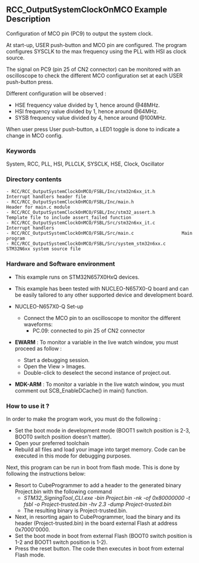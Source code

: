## <b>RCC_OutputSystemClockOnMCO Example Description</b>

Configuration of MCO pin (PC9) to output the system clock.

At start-up, USER push-button and MCO pin are configured. The program configures SYSCLK
to the max frequency using the PLL with HSI as clock source.

The signal on PC9 (pin 25 of CN2 connector) can be monitored with an oscilloscope
to check the different MCO configuration set at each USER push-button press.

Different configuration will be observed :

 - HSE frequency value divided by 1, hence around @48MHz.
 - HSI frequency value divided by 1, hence around @64MHz.
 - SYSB frequency value divided by 4, hence around @100MHz.

When user press User push-button, a LED1 toggle is done to indicate a change in MCO config.

### <b>Keywords</b>

System, RCC, PLL, HSI, PLLCLK, SYSCLK, HSE, Clock, Oscillator

### <b>Directory contents</b>

    - RCC/RCC_OutputSystemClockOnMCO/FSBL/Inc/stm32n6xx_it.h          Interrupt handlers header file
    - RCC/RCC_OutputSystemClockOnMCO/FSBL/Inc/main.h                  Header for main.c module
    - RCC/RCC_OutputSystemClockOnMCO/FSBL/Inc/stm32_assert.h          Template file to include assert_failed function
    - RCC/RCC_OutputSystemClockOnMCO/FSBL/Src/stm32n6xx_it.c          Interrupt handlers
    - RCC/RCC_OutputSystemClockOnMCO/FSBL/Src/main.c                  Main program
    - RCC/RCC_OutputSystemClockOnMCO/FSBL/Src/system_stm32n6xx.c      STM32N6xx system source file


### <b>Hardware and Software environment</b> 

  - This example runs on STM32N657X0HxQ devices.

  - This example has been tested with NUCLEO-N657X0-Q board and can be
    easily tailored to any other supported device and development board.

  - NUCLEO-N657X0-Q Set-up
    - Connect the MCO pin to an oscilloscope to monitor the different waveforms:
      - PC.09: connected to pin 25 of CN2 connector

  - **EWARM** : To monitor a variable in the live watch window, you must proceed as follow :
    - Start a debugging session.
    - Open the View > Images.
    - Double-click to deselect the second instance of project.out.

  - **MDK-ARM** : To monitor a variable in the live watch window, you must comment out SCB_EnableDCache() in main() function.

### <b>How to use it ?</b> 

In order to make the program work, you must do the following :

 - Set the boot mode in development mode (BOOT1 switch position is 2-3, BOOT0 switch position doesn't matter).
 - Open your preferred toolchain
 - Rebuild all files and load your image into target memory. Code can be executed in this mode for debugging purposes.

 Next, this program can be run in boot from flash mode. This is done by following the instructions below:
 
 - Resort to CubeProgrammer to add a header to the generated binary Project.bin with the following command
   - *STM32_SigningTool_CLI.exe -bin Project.bin -nk -of 0x80000000 -t fsbl -o Project-trusted.bin -hv 2.3 -dump Project-trusted.bin*
   - The resulting binary is Project-trusted.bin.
 - Next, in resorting again to CubeProgrammer, load the binary and its header (Project-trusted.bin) in the board external Flash at address 0x7000'0000.
 - Set the boot mode in boot from external Flash (BOOT0 switch position is 1-2 and BOOT1 switch position is 1-2).
 - Press the reset button. The code then executes in boot from external Flash mode.
